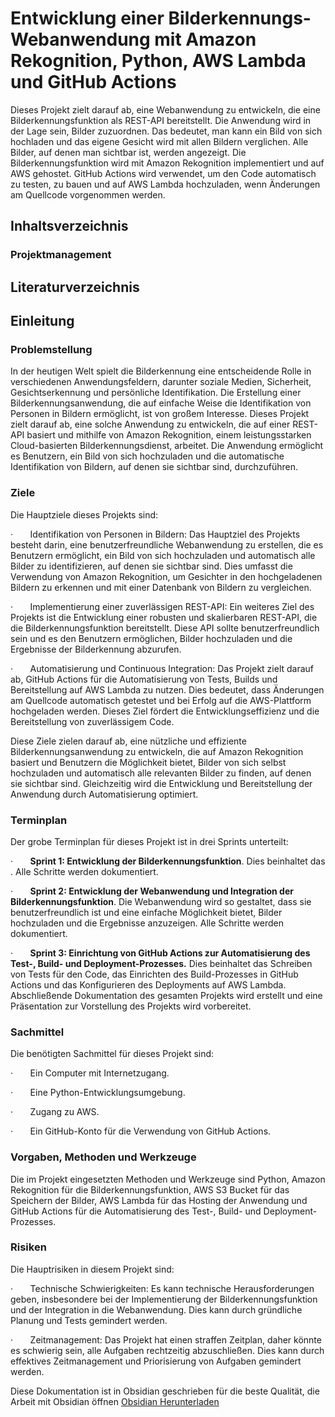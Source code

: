 # Entwicklung einer Bilderkennungs-Webanwendung mit Amazon Rekognition, Python, AWS Lambda und GitHub Actions


Dieses Projekt zielt darauf ab, eine Webanwendung zu entwickeln, die eine Bilderkennungsfunktion als REST-API bereitstellt. Die Anwendung wird in der Lage sein, Bilder zuzuordnen. Das bedeutet, man kann ein Bild von sich hochladen und das eigene Gesicht wird mit allen Bildern verglichen. Alle Bilder, auf denen man sichtbar ist, werden angezeigt. Die Bilderkennungsfunktion wird mit Amazon Rekognition implementiert und auf AWS gehostet. GitHub Actions wird verwendet, um den Code automatisch zu testen, zu bauen und auf AWS Lambda hochzuladen, wenn Änderungen am Quellcode vorgenommen werden.



## Inhaltsverzeichnis

### Projektmanagement





## Literaturverzeichnis



## Einleitung
### Problemstellung

In der heutigen Welt spielt die Bilderkennung eine entscheidende Rolle in verschiedenen Anwendungsfeldern, darunter soziale Medien, Sicherheit, Gesichtserkennung und persönliche Identifikation. Die Erstellung einer Bilderkennungsanwendung, die auf einfache Weise die Identifikation von Personen in Bildern ermöglicht, ist von großem Interesse. Dieses Projekt zielt darauf ab, eine solche Anwendung zu entwickeln, die auf einer REST-API basiert und mithilfe von Amazon Rekognition, einem leistungsstarken Cloud-basierten Bilderkennungsdienst, arbeitet. Die Anwendung ermöglicht es Benutzern, ein Bild von sich hochzuladen und die automatische Identifikation von Bildern, auf denen sie sichtbar sind, durchzuführen.

### Ziele

Die Hauptziele dieses Projekts sind:

·       Identifikation von Personen in Bildern: Das Hauptziel des Projekts besteht darin, eine benutzerfreundliche Webanwendung zu erstellen, die es Benutzern ermöglicht, ein Bild von sich hochzuladen und automatisch alle Bilder zu identifizieren, auf denen sie sichtbar sind. Dies umfasst die Verwendung von Amazon Rekognition, um Gesichter in den hochgeladenen Bildern zu erkennen und mit einer Datenbank von Bildern zu vergleichen.

·       Implementierung einer zuverlässigen REST-API: Ein weiteres Ziel des Projekts ist die Entwicklung einer robusten und skalierbaren REST-API, die die Bilderkennungsfunktion bereitstellt. Diese API sollte benutzerfreundlich sein und es den Benutzern ermöglichen, Bilder hochzuladen und die Ergebnisse der Bilderkennung abzurufen.

·       Automatisierung und Continuous Integration: Das Projekt zielt darauf ab, GitHub Actions für die Automatisierung von Tests, Builds und Bereitstellung auf AWS Lambda zu nutzen. Dies bedeutet, dass Änderungen am Quellcode automatisch getestet und bei Erfolg auf die AWS-Plattform hochgeladen werden. Dieses Ziel fördert die Entwicklungseffizienz und die Bereitstellung von zuverlässigem Code.

Diese Ziele zielen darauf ab, eine nützliche und effiziente Bilderkennungsanwendung zu entwickeln, die auf Amazon Rekognition basiert und Benutzern die Möglichkeit bietet, Bilder von sich selbst hochzuladen und automatisch alle relevanten Bilder zu finden, auf denen sie sichtbar sind. Gleichzeitig wird die Entwicklung und Bereitstellung der Anwendung durch Automatisierung optimiert.  

### Terminplan

Der grobe Terminplan für dieses Projekt ist in drei Sprints unterteilt:

·       **Sprint 1: Entwicklung der Bilderkennungsfunktion**. Dies beinhaltet das . Alle Schritte werden dokumentiert.

·       **Sprint 2: Entwicklung der Webanwendung und Integration der Bilderkennungsfunktion**. Die Webanwendung wird so gestaltet, dass sie benutzerfreundlich ist und eine einfache Möglichkeit bietet, Bilder hochzuladen und die Ergebnisse anzuzeigen. Alle Schritte werden dokumentiert.

·       **Sprint 3: Einrichtung von GitHub Actions zur Automatisierung des Test-, Build- und Deployment-Prozesses.** Dies beinhaltet das Schreiben von Tests für den Code, das Einrichten des Build-Prozesses in GitHub Actions und das Konfigurieren des Deployments auf AWS Lambda. Abschließende Dokumentation des gesamten Projekts wird erstellt und eine Präsentation zur Vorstellung des Projekts wird vorbereitet.

### Sachmittel

Die benötigten Sachmittel für dieses Projekt sind:

·       Ein Computer mit Internetzugang.

·       Eine Python-Entwicklungsumgebung.

·       Zugang zu AWS.

·       Ein GitHub-Konto für die Verwendung von GitHub Actions.

### Vorgaben, Methoden und Werkzeuge

Die im Projekt eingesetzten Methoden und Werkzeuge sind Python, Amazon Rekognition für die Bilderkennungsfunktion, AWS S3 Bucket für das Speichern der Bilder, AWS Lambda für das Hosting der Anwendung und GitHub Actions für die Automatisierung des Test-, Build- und Deployment-Prozesses.

### Risiken

Die Hauptrisiken in diesem Projekt sind:

·       Technische Schwierigkeiten: Es kann technische Herausforderungen geben, insbesondere bei der Implementierung der Bilderkennungsfunktion und der Integration in die Webanwendung. Dies kann durch gründliche Planung und Tests gemindert werden.

·       Zeitmanagement: Das Projekt hat einen straffen Zeitplan, daher könnte es schwierig sein, alle Aufgaben rechtzeitig abzuschließen. Dies kann durch effektives Zeitmanagement und Priorisierung von Aufgaben gemindert werden.






Diese Dokumentation ist in Obsidian geschrieben für die beste Qualität, die Arbeit mit Obsidian öffnen [Obsidian Herunterladen](https://obsidian.md/)